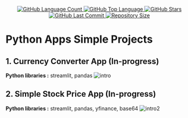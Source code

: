 <p align="center">
  <a href="https://github.com/aimanamri/py-App">
    <img alt="GitHub Language Count" src="https://img.shields.io/github/languages/count/aimanamri/py-App">
  </a>

  <a href="https://github.com/aimanamri/py-App">
    <img alt="GitHub Top Language" src="https://img.shields.io/github/languages/top/aimanamri/py-App">
  </a>
  
  <a href="https://github.com/aimanamri/py-App/stargazers">
    <img alt="GitHub Stars" src="https://img.shields.io/github/stars/aimanamri/py-App?style=social">
  </a>

  <a href="https://github.com/aimanamri/py-App/commits/main">
    <img alt="GitHub Last Commit" src="https://img.shields.io/github/last-commit/aimanamri/py-App">
  </a>

  <a href="https://github.com/aimanamri/py-App">
    <img alt="Repository Size" src="https://img.shields.io/github/repo-size/aimanamri/py-App">
  </a>
</p>

# Python Apps Simple Projects

## 1. Currency Converter App  (In-progress) <br>
**Python libraries :** streamlit, pandas 
![intro](https://github.com/aimanamri/py-App/blob/main/intro.gif)
<br>
## 2. Simple Stock Price App  (In-progress) <br>
**Python libraries :** streamlit, pandas, yfinance, base64
![intro2](https://github.com/aimanamri/py-App/blob/main/intro2.gif)

